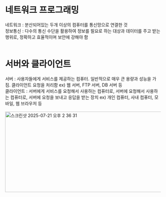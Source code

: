 <h1>네트워크 프로그래밍</h1>
네트워크 : 분산되어있는 두개 이상의 컴퓨터를 통신망으로 연결한 것<br>
정보통신 : 다수의 통신 수단을 활용하여 정보를 필요로 하는 대상과 데이터를 주고 받는 행위로, 정확하고 효율적이며 보안에 강해야 함<br>
<br>
<h1>서버와 클라이언트</h1>
서버 : 사용자들에게 서비스를 제공하는 컴퓨터. 일반적으로 매우 큰 용량과 성능을 가짐. 클라이언트 요청을 처리함 ex) 웹 서버, FTP 서버, DB 서버 등<br>
클라이언트 : 서버에게 서비스를 요청해서 사용하는 컴퓨터로, 서버에 요청해서 사용하는 컴퓨터로, 서버에 요청을 보내고 응답을 받는 장치 ex) 개인 컴퓨터, 사내 컴퓨터, 모바일, 웹 브라우저 등<br>
<br>
<img width="654" height="261" alt="스크린샷 2025-07-21 오후 2 36 31" src="https://github.com/user-attachments/assets/6b9d6ab2-6c0b-40bb-984c-8f24a0593cd0" />
